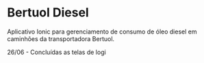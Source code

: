 # Bertuol Diesel
<p>Aplicativo Ionic para gerenciamento de consumo de óleo diesel em caminhões da transportadora Bertuol.</p>
<p>26/06 - Concluídas as telas de logi</p>
